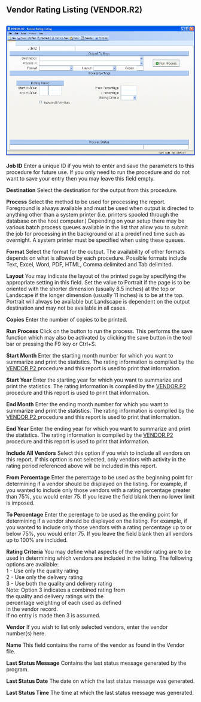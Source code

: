 ##  Vendor Rating Listing (VENDOR.R2)

<PageHeader />

##

![](./VENDOR-R2-1.jpg)

**Job ID** Enter a unique ID if you wish to enter and save the parameters to
this procedure for future use. If you only need to run the procedure and do
not want to save your entry then you may leave this field empty.  
  
**Destination** Select the destination for the output from this procedure.  
  
**Process** Select the method to be used for processing the report. Foreground
is always available and must be used when output is directed to anything other
than a system printer (i.e. printers spooled through the database on the host
computer.) Depending on your setup there may be various batch process queues
available in the list that allow you to submit the job for processing in the
background or at a predefined time such as overnight. A system printer must be
specified when using these queues.  
  
**Format** Select the format for the output. The availability of other formats
depends on what is allowed by each procedure. Possible formats include Text,
Excel, Word, PDF, HTML, Comma delimited and Tab delimited.  
  
**Layout** You may indicate the layout of the printed page by specifying the
appropriate setting in this field. Set the value to Portrait if the page is to
be oriented with the shorter dimension (usually 8.5 inches) at the top or
Landscape if the longer dimension (usually 11 inches) is to be at the top.
Portrait will always be available but Landscape is dependent on the output
destination and may not be available in all cases.  
  
**Copies** Enter the number of copies to be printed.  
  
**Run Process** Click on the button to run the process. This performs the save
function which may also be activated by clicking the save button in the tool
bar or pressing the F9 key or Ctrl+S.  
  
**Start Month** Enter the starting month number for which you want to summarize and print the statistics. The rating information is compiled by the [ VENDOR.P2 ](../../../AP-PROCESS/VENDOR-P2/README.md) procedure and this report is used to print that information.   
  
**Start Year** Enter the starting year for which you want to summarize and print the statistics. The rating information is compiled by the [ VENDOR.P2 ](../../../AP-PROCESS/VENDOR-P2/README.md) procedure and this report is used to print that information.   
  
**End Month** Enter the ending month number for which you want to summarize and print the statistics. The rating information is compiled by the [ VENDOR.P2 ](../../../AP-PROCESS/VENDOR-P2/README.md) procedure and this report is used to print that information.   
  
**End Year** Enter the ending year for which you want to summarize and print the statistics. The rating information is compiled by the [ VENDOR.P2 ](../../../AP-PROCESS/VENDOR-P2/README.md) procedure and this report is used to print that information.   
  
**Include All Vendors** Select this option if you wish to include all vendors
on this report. If this opttion is not selected, only vendors with activity in
the rating period referenced above will be included in this report.  
  
**From Percentage** Enter the perentage to be used as the beginning point for
determining if a vendor should be displayed on the listing. For example, if
you wanted to include only those vendors with a rating percentage greater than
75%, you would enter 75. If you leave the field blank then no lower limit is
imposed.  
  
**To Percentage** Enter the perentage to be used as the ending point for
determining if a vendor should be displayed on the listing. For example, if
you wanted to include only those vendors with a rating percentage up to or
below 75%, you would enter 75. If you leave the field blank then all vendors
up to 100% are included.  
  
**Rating Criteria** You may define what aspects of the vendor rating are to be
used in determining which vendors are included in the listing. The following
options are available:  
1 - Use only the quality rating  
2 - Use only the delivery rating  
3 - Use both the quality and delivery rating  
Note: Option 3 indicates a combined rating from  
the quality and delivery ratings with the  
percentage weighting of each used as defined  
in the vendor record.  
If no entry is made then 3 is assumed.  
  
**Vendor** If you wish to list only selected vendors, enter the vendor
number(s) here.  
  
**Name** This field contains the name of the vendor as found in the Vendor
file.  
  
**Last Status Message** Contains the last status message generated by the
program.  
  
**Last Status Date** The date on which the last status message was generated.  
  
**Last Status Time** The time at which the last status message was generated.  
  
  
<badge text= "Version 8.10.57" vertical="middle" />

<PageFooter />